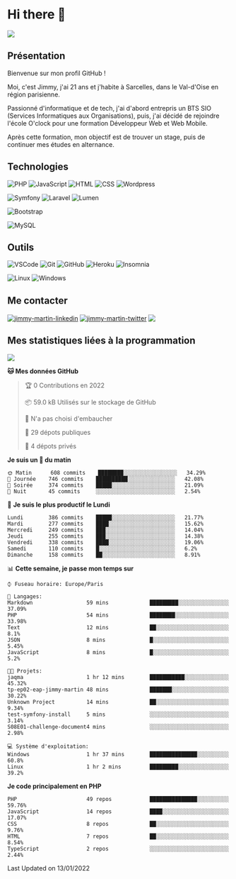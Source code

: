 # Hi there 👋

![](https://komarev.com/ghpvc/?username=jimmy-martin&color=1a1b27)

<!--
**jimmy-martin/jimmy-martin** is a ✨ _special_ ✨ repository because its `README.md` (this file) appears on your GitHub profile.

Here are some ideas to get you started:

- 🔭 I’m currently working on ...
- 🌱 I’m currently learning ...
- 👯 I’m looking to collaborate on ...
- 🤔 I’m looking for help with ...
- 💬 Ask me about ...
- 📫 How to reach me: ...
- 😄 Pronouns: ...
- ⚡ Fun fact: ...
-->

## Présentation

Bienvenue sur mon profil GitHub !

Moi, c'est Jimmy, j'ai 21 ans et j'habite à Sarcelles, dans le Val-d'Oise en région parisienne.

Passionné d'informatique et de tech, j'ai d'abord entrepris un BTS SIO (Services Informatiques aux Organisations), puis, j'ai décidé de rejoindre l'école O'clock pour une formation Développeur Web et Web Mobile.

Après cette formation, mon objectif est de trouver un stage, puis de continuer mes études en alternance.

## Technologies

<div>

![PHP](https://img.shields.io/badge/PHP-777BB4?style=for-the-badge&logo=php&logoColor=white) ![JavaScript](https://img.shields.io/badge/JavaScript-F7DF1E?style=for-the-badge&logo=javascript&logoColor=black) ![HTML](https://img.shields.io/badge/HTML-E34F26?style=for-the-badge&logo=html5&logoColor=white) ![CSS](https://img.shields.io/badge/CSS-1572B6?&style=for-the-badge&logo=css3&logoColor=white) ![Wordpress](https://img.shields.io/badge/WordPress-0078D6?style=for-the-badge&logo=wordpress&logoColor=white)

</div>
<div>

![Symfony](https://img.shields.io/badge/Symfony-092E20?style=for-the-badge&logo=symfony&logoColor=white) ![Laravel](https://img.shields.io/badge/Laravel-FF2D20?style=for-the-badge&logo=laravel&logoColor=white) ![Lumen](https://img.shields.io/badge/Lumen-FF2D20?style=for-the-badge&logo=lumen&logoColor=white)

</div>
<div>

![Bootstrap](https://img.shields.io/badge/Bootstrap-563D7C?style=for-the-badge&logo=bootstrap&logoColor=white)

</div>
<div>

![MySQL](https://img.shields.io/badge/MySQL-4479A1?style=for-the-badge&logo=mysql&logoColor=white)

</div>

## Outils

![VSCode](https://img.shields.io/badge/VSCode-007ACC?style=for-the-badge&logo=visual-studio-code&logoColor=white)
![Git](https://img.shields.io/badge/Git-F05032?style=for-the-badge&logo=git&logoColor=white)
![GitHub](https://img.shields.io/badge/GitHub-100000?style=for-the-badge&logo=github&logoColor=white)
![Heroku](https://img.shields.io/badge/Heroku-6762a6?style=for-the-badge&logo=heroku&logoColor=white)
![Insomnia](https://img.shields.io/badge/Insomnia-5600cd?style=for-the-badge&logo=insomnia&logoColor=white)

![Linux](https://img.shields.io/badge/Linux-FCC624?style=for-the-badge&logo=linux&logoColor=white)
![Windows](https://img.shields.io/badge/Windows-0078D6?style=for-the-badge&logo=windows&logoColor=white)

## Me contacter

<p>
<a href="https://www.linkedin.com/in/jimmy-martin-dev/" target="blank"><img align="center" src="https://img.shields.io/badge/-LinkedIn-0077B5?style=for-the-badge&logo=Linkedin&logoColor=white&link=https://www.linkedin.com/in/jimmy-martin-dev/" alt="jimmy-martin-linkedin"/></a>
<a href="https://twitter.com/jimmydev_" target="blank"><img align="center" src="https://img.shields.io/badge/-Twitter-1DA1F2?style=for-the-badge&logo=Twitter&logoColor=white&link=https://twitter.com/jimmydev_" alt="jimmy-martin-twitter"/></a>
 <a href="mailto:jimmy.martin952@gmail.com" target="blank"><img align="center" src="https://img.shields.io/badge/gmail-D14836?style=for-the-badge&logo=gmail&logoColor=white" /></a>
</p>

## Mes statistiques liées à la programmation

<a href="https://github-readme-stats.vercel.app/api/top-langs/?username=jimmy-martin&layout=compact">
  <img align="center" src="https://github-readme-stats.vercel.app/api/top-langs/?username=jimmy-martin&layout=compact"/>
</a>



<!--START_SECTION:waka-->
**🐱 Mes données GitHub** 

> 🏆 0 Contributions en 2022
 > 
> 📦 59.0 kB Utilisés sur le stockage de GitHub 
 > 
> 🚫 N'a pas choisi d'embaucher
 > 
> 📜 29 dépots publiques 
 > 
> 🔑 4 dépots privés  
 > 
**Je suis un 🐤 du matin** 

```text
🌞 Matin      608 commits    ████████░░░░░░░░░░░░░░░░░   34.29% 
🌆 Journée    746 commits    ██████████░░░░░░░░░░░░░░░   42.08% 
🌃 Soirée     374 commits    █████░░░░░░░░░░░░░░░░░░░░   21.09% 
🌙 Nuit       45 commits     ░░░░░░░░░░░░░░░░░░░░░░░░░   2.54%

```
📅 **Je suis le plus productif le Lundi** 

```text
Lundi        386 commits    █████░░░░░░░░░░░░░░░░░░░░   21.77% 
Mardi        277 commits    ████░░░░░░░░░░░░░░░░░░░░░   15.62% 
Mercredi     249 commits    ███░░░░░░░░░░░░░░░░░░░░░░   14.04% 
Jeudi        255 commits    ███░░░░░░░░░░░░░░░░░░░░░░   14.38% 
Vendredi     338 commits    ████░░░░░░░░░░░░░░░░░░░░░   19.06% 
Samedi       110 commits    █░░░░░░░░░░░░░░░░░░░░░░░░   6.2% 
Dimanche     158 commits    ██░░░░░░░░░░░░░░░░░░░░░░░   8.91%

```


📊 **Cette semaine, je passe mon temps sur** 

```text
⌚︎ Fuseau horaire: Europe/Paris

💬 Langages: 
Markdown                 59 mins             █████████░░░░░░░░░░░░░░░░   37.09% 
PHP                      54 mins             ████████░░░░░░░░░░░░░░░░░   33.98% 
Text                     12 mins             ██░░░░░░░░░░░░░░░░░░░░░░░   8.1% 
JSON                     8 mins              █░░░░░░░░░░░░░░░░░░░░░░░░   5.45% 
JavaScript               8 mins              █░░░░░░░░░░░░░░░░░░░░░░░░   5.2%

🐱‍💻 Projets: 
jaqma                    1 hr 12 mins        ███████████░░░░░░░░░░░░░░   45.32% 
tp-ep02-eap-jimmy-martin 48 mins             ███████░░░░░░░░░░░░░░░░░░   30.22% 
Unknown Project          14 mins             ██░░░░░░░░░░░░░░░░░░░░░░░   9.34% 
test-symfony-install     5 mins              ░░░░░░░░░░░░░░░░░░░░░░░░░   3.14% 
S08E01-challenge-document4 mins              ░░░░░░░░░░░░░░░░░░░░░░░░░   2.98%

💻 Système d'exploitation: 
Windows                  1 hr 37 mins        ███████████████░░░░░░░░░░   60.8% 
Linux                    1 hr 2 mins         █████████░░░░░░░░░░░░░░░░   39.2%

```

**Je code principalement en PHP** 

```text
PHP                      49 repos            ███████████████░░░░░░░░░░   59.76% 
JavaScript               14 repos            ████░░░░░░░░░░░░░░░░░░░░░   17.07% 
CSS                      8 repos             ██░░░░░░░░░░░░░░░░░░░░░░░   9.76% 
HTML                     7 repos             ██░░░░░░░░░░░░░░░░░░░░░░░   8.54% 
TypeScript               2 repos             ░░░░░░░░░░░░░░░░░░░░░░░░░   2.44%

```



 Last Updated on 13/01/2022
<!--END_SECTION:waka-->


